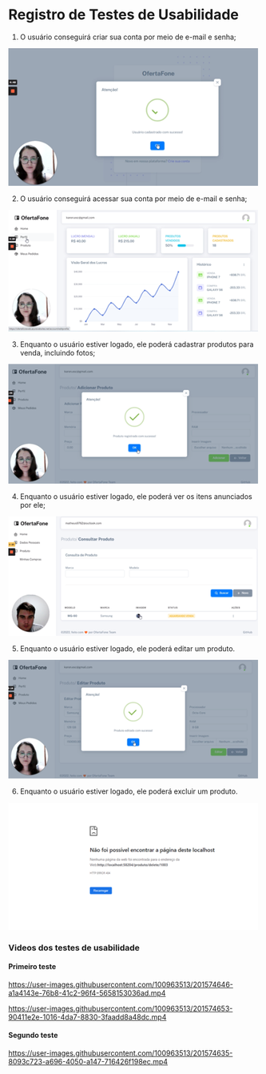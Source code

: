 # Registro de Testes de Usabilidade

1. O usuário conseguirá criar sua conta por meio de e-mail e senha; 

<img src="/docs/img/plano_usabilidade/r1.png" width="500">

2. O usuário conseguirá  acessar sua conta por meio de e-mail e senha; 

<img src="/docs/img/plano_usabilidade/r2.png" width="500">

3. Enquanto o usuário estiver logado, ele poderá cadastrar produtos para venda, incluindo fotos; 

<img src="/docs/img/plano_usabilidade/r3.png" width="500">

4. Enquanto o usuário estiver logado, ele poderá ver os itens anunciados por ele; 

<img src="/docs/img/plano_usabilidade/r4.png" width="500">

5. Enquanto o usuário estiver logado, ele poderá editar um produto.

<img src="/docs/img/plano_usabilidade/r5.png" width="500">
 
 6. Enquanto o usuário estiver logado, ele poderá excluir um produto. 

 <img src="/docs/img/plano_usabilidade/erro.png" width="500">


 ### Videos dos testes de usabilidade
 
 #### Primeiro teste
 
https://user-images.githubusercontent.com/100963513/201574646-a1a4143e-76b8-41c2-96f4-5658153036ad.mp4


https://user-images.githubusercontent.com/100963513/201574653-90411e2e-1016-4da7-8830-3faadd8a48dc.mp4


 #### Segundo teste
 
https://user-images.githubusercontent.com/100963513/201574635-8093c723-a696-4050-a147-716426f198ec.mp4


 
